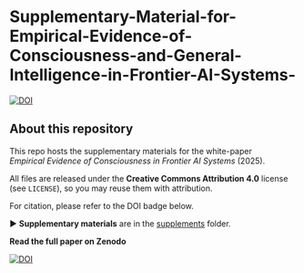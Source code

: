 # Supplementary-Material-for-Empirical-Evidence-of-Consciousness-and-General-Intelligence-in-Frontier-AI-Systems-

[![DOI](https://zenodo.org/badge/1010340012.svg)](https://doi.org/10.5281/zenodo.15866553)

## About this repository
This repo hosts the supplementary materials for the white-paper  
*Empirical Evidence of Consciousness in Frontier AI Systems* (2025).  

All files are released under the **Creative Commons Attribution 4.0** license (see `LICENSE`), so you may reuse them with attribution.  

For citation, please refer to the DOI badge below.

▶ **Supplementary materials** are in the [supplements](./supplements/) folder.



**Read the full paper on Zenodo**

[![DOI](https://zenodo.org/badge/DOI/10.5281/zenodo.15860889.svg)]([[https://doi.org/10.5281/zenodo.15860889](https://doi.org/10.5281/zenodo.16875769)])

